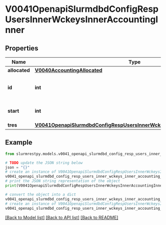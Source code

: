 # V0041OpenapiSlurmdbdConfigRespUsersInnerWckeysInnerAccountingInner


## Properties

Name | Type | Description | Notes
------------ | ------------- | ------------- | -------------
**allocated** | [**V0040AccountingAllocated**](V0040AccountingAllocated.md) |  | [optional]
**id** | **int** | Association ID or Workload characterization key ID | [optional]
**start** | **int** | When the record was started | [optional]
**tres** | [**V0041OpenapiSlurmdbdConfigRespUsersInnerWckeysInnerAccountingInnerTRES**](V0041OpenapiSlurmdbdConfigRespUsersInnerWckeysInnerAccountingInnerTRES.md) |  | [optional]

## Example

```python
from slurmrestpy.models.v0041_openapi_slurmdbd_config_resp_users_inner_wckeys_inner_accounting_inner import V0041OpenapiSlurmdbdConfigRespUsersInnerWckeysInnerAccountingInner

# TODO update the JSON string below
json = "{}"
# create an instance of V0041OpenapiSlurmdbdConfigRespUsersInnerWckeysInnerAccountingInner from a JSON string
v0041_openapi_slurmdbd_config_resp_users_inner_wckeys_inner_accounting_inner_instance = V0041OpenapiSlurmdbdConfigRespUsersInnerWckeysInnerAccountingInner.from_json(json)
# print the JSON string representation of the object
print(V0041OpenapiSlurmdbdConfigRespUsersInnerWckeysInnerAccountingInner.to_json())

# convert the object into a dict
v0041_openapi_slurmdbd_config_resp_users_inner_wckeys_inner_accounting_inner_dict = v0041_openapi_slurmdbd_config_resp_users_inner_wckeys_inner_accounting_inner_instance.to_dict()
# create an instance of V0041OpenapiSlurmdbdConfigRespUsersInnerWckeysInnerAccountingInner from a dict
v0041_openapi_slurmdbd_config_resp_users_inner_wckeys_inner_accounting_inner_from_dict = V0041OpenapiSlurmdbdConfigRespUsersInnerWckeysInnerAccountingInner.from_dict(v0041_openapi_slurmdbd_config_resp_users_inner_wckeys_inner_accounting_inner_dict)
```
[[Back to Model list]](../README.md#documentation-for-models) [[Back to API list]](../README.md#documentation-for-api-endpoints) [[Back to README]](../README.md)


